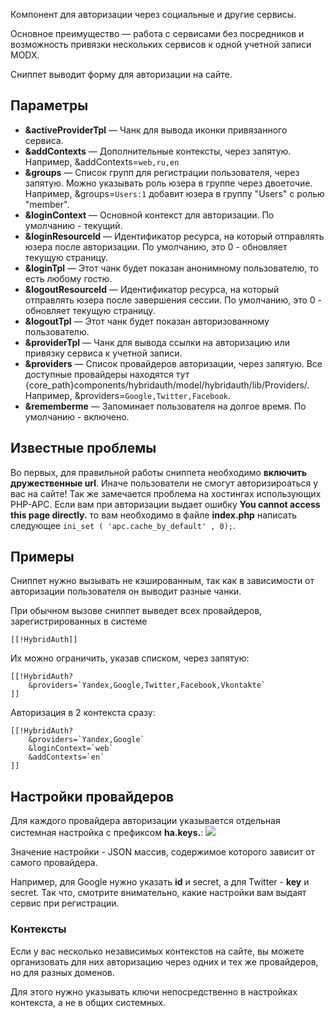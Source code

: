 Компонент для авторизации через социальные и другие сервисы.

Основное преимущество — работа с сервисами без посредников и возможность привязки нескольких сервисов к одной учетной записи MODX.

Сниппет выводит форму для авторизации на сайте.

## Параметры
* **&activeProviderTpl** — Чанк для вывода иконки привязанного сервиса.
* **&addContexts** — Дополнительные контексты, через запятую. Например, &addContexts=`web,ru,en`
* **&groups** — Список групп для регистрации пользователя, через запятую. Можно указывать роль юзера в группе через двоеточие. Например, &groups=`Users:1` добавит юзера в группу "Users" с ролью "member".
* **&loginContext** — Основной контекст для авторизации. По умолчанию - текущий.
* **&loginResourceId** — Идентификатор ресурса, на который отправлять юзера после авторизации. По умолчанию, это 0 - обновляет текущую страницу.
* **&loginTpl** — Этот чанк будет показан анонимному пользователю, то есть любому гостю.
* **&logoutResourceId** — Идентификатор ресурса, на который отправлять юзера после завершения сессии. По умолчанию, это 0 - обновляет текущую страницу.
* **&logoutTpl** — Этот чанк будет показан авторизованному пользователю.
* **&providerTpl** — Чанк для вывода ссылки на авторизацию или привязку сервиса к учетной записи.
* **&providers** — Список провайдеров авторизации, через запятую. Все доступные провайдеры находятся тут {core_path}components/hybridauth/model/hybridauth/lib/Providers/. Например, &providers=`Google,Twitter,Facebook`.
* **&rememberme** — Запоминает пользователя на долгое время. По умолчанию - включено.

## Известные проблемы
Во первых, для правильной работы сниппета необходимо **включить дружественные url**. Иначе пользователи не смогут авторизироаться у вас на сайте!
Так же замечается проблема на хостингах использующих PHP-APC. Если вам при авторизации выдает ошибку **You cannot access this page directly.** то вам необходимо в файле **index.php** написать следующее `ini_set ( 'apc.cache_by_default' , 0);`.

## Примеры
Сниппет нужно вызывать не кэшированным, так как в зависимости от авторизации пользователя он выводит разные чанки.

При обычном вызове сниппет выведет всех провайдеров, зарегистрированных в системе

```
[[!HybridAuth]]
```

Их можно ограничить, указав списком, через запятую:

```
[[!HybridAuth?
    &providers=`Yandex,Google,Twitter,Facebook,Vkontakte`
]]
```

Авторизация в 2 контекста сразу:

```
[[!HybridAuth?
    &providers=`Yandex,Google`
    &loginContext=`web`
    &addContexts=`en`
]]
```

## Настройки провайдеров
Для каждого провайдера авторизации указывается отдельная системная настройка с префиксом **ha.keys.**:
<a rel="fancybox" href="http://st.bezumkin.ru/files/0/6/3/063adfe9b80ed7c6053b97e3818e0e0b.png"><img src="http://st.bezumkin.ru/files/0/6/3/063adfe9b80ed7c6053b97e3818e0e0bs.jpg" class="fancybox thumbnail center"></a>

Значение настройки - JSON массив, содержимое которого зависит от самого провайдера.

Например, для Google нужно указать **id** и secret, а для Twitter - **key** и secret. Так что, смотрите внимательно, какие настройки вам выдаят сервис при регистрации.

### Контексты
Если у вас несколько независимых контекстов на сайте, вы можете организовать для них авторизацию через одних и тех же провайдеров, но для разных доменов.

Для этого нужно указывать ключи непосредственно в настройках контекста, а не в общих системных.